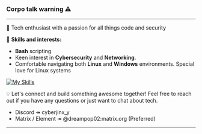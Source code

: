 ### Corpo talk warning ⚠️ 
---

👋 Tech enthusiast with a passion for all things code and security

🔧 **Skills and interests:**
- **Bash** scripting  
- Keen interest in **Cybersecurity** and **Networking**.
- Comfortable navigating both **Linux** and **Windows** environments. Special love for Linux systems

[![My Skills](https://skillicons.dev/icons?i=bash,swift,linux)](https://skillicons.dev)


💡 Let's connect and build something awesome together! Feel free to reach out if you have any questions or just want to chat about tech.
  - Discord ↠ cyberjinx_y
  - Matrix / Element ↠ @dreampop02:matrix.org (Preferred)

---
